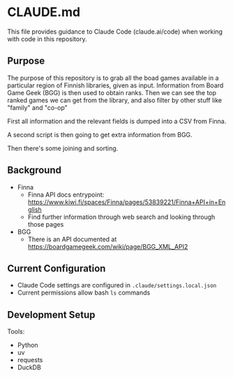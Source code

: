 # CLAUDE.md

This file provides guidance to Claude Code (claude.ai/code) when working with code in this repository.

## Purpose

The purpose of this repository is to grab all the boad games available in a particular region of Finnish libraries, given as input. Information from Board Game Geek (BGG) is then used to obtain ranks. Then we can see the top ranked games we can get from the library, and also filter by other stuff like "family" and "co-op"

First all information and the relevant fields is dumped into a CSV from Finna.

A second script is then going to get extra information from BGG.

Then there's some joining and sorting.

## Background

 * Finna
   * Finna API docs entrypoint: https://www.kiwi.fi/spaces/Finna/pages/53839221/Finna+API+in+English
   * Find further information through web search and looking through those pages
 * BGG
   * There is an API documented at https://boardgamegeek.com/wiki/page/BGG_XML_API2

## Current Configuration

- Claude Code settings are configured in `.claude/settings.local.json`
- Current permissions allow bash `ls` commands

## Development Setup

Tools:
 
 * Python
 * uv
 * requests
 * DuckDB
